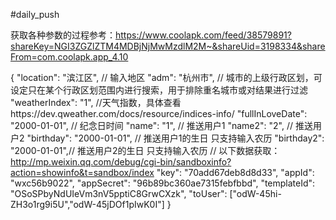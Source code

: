 #daily_push

获取各种参数的过程参考：https://www.coolapk.com/feed/38579891?shareKey=NGI3ZGZlZTM4MDBjNjMwMzdlM2M~&shareUid=3198334&shareFrom=com.coolapk.app_4.10

{
"location": "滨江区", // 输入地区
"adm": "杭州市",  // 城市的上级行政区划，可设定只在某个行政区划范围内进行搜索，用于排除重名城市或对结果进行过滤   
"weatherIndex": "1", //天气指数，具体查看https://dev.qweather.com/docs/resource/indices-info/
"fullInLoveDate": "2000-01-01", // 纪念日时间
"name": "1",   // 推送用户1
"name2": "2",   // 推送用户2
"birthday": "2000-01-01", // 推送用户1的生日 只支持输入农历
"birthday2": "2000-01-01",// 推送用户2的生日 只支持输入农历
// 以下数据获取：http://mp.weixin.qq.com/debug/cgi-bin/sandboxinfo?action=showinfo&t=sandbox/index
"key": "70add67deb8d8d33",
"appId": "wxc56b9022",
"appSecret": "96b89bc360ae7315febfbbd",
"templateId": "OSoSPbyNdUIeVm3nV5pptiC8GrwCXzk",
"toUser": ["odW-45hi-ZH3o1rg9i5U","odW-45jDOf1pIwK0I"]
}
